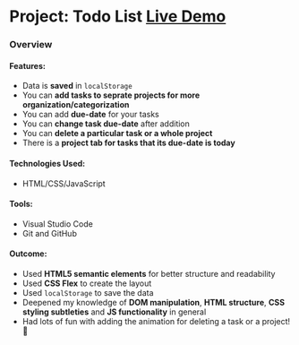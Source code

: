 # Project: Todo List [Live Demo](https://lukastars.github.io/todo-list)

### Overview
#### **Features:**
* Data is **saved** in `localStorage`
* You can **add tasks to seprate projects for more organization/categorization**
* You can add **due-date** for your tasks
* You can **change task due-date** after addition
* You can **delete a particular task or a whole project**
* There is a **project tab for tasks that its due-date is today** 

#### **Technologies Used:**
* HTML/CSS/JavaScript

#### **Tools:**
* Visual Studio Code
* Git and GitHub

#### **Outcome:**
* Used **HTML5 semantic elements** for better structure and readability
* Used **CSS Flex** to create the layout
* Used `localStorage` to save the data
* Deepened my knowledge of **DOM manipulation**, **HTML structure**, **CSS styling subtleties** and **JS functionality** in general
* Had lots of fun with adding the animation for deleting a task or a project! 🎨
